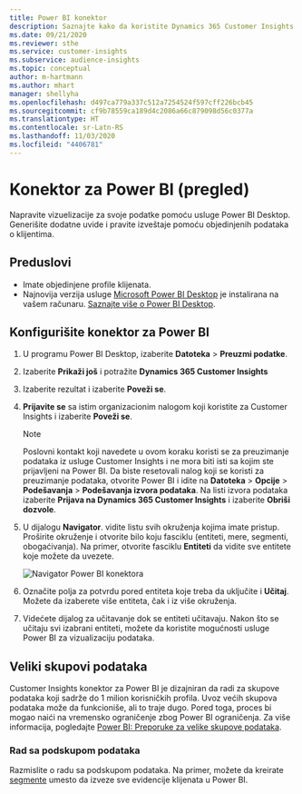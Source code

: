 ```yaml
---
title: Power BI konektor
description: Saznajte kako da koristite Dynamics 365 Customer Insights konektor u usluzi Power BI.
ms.date: 09/21/2020
ms.reviewer: sthe
ms.service: customer-insights
ms.subservice: audience-insights
ms.topic: conceptual
author: m-hartmann
ms.author: mhart
manager: shellyha
ms.openlocfilehash: d497ca779a337c512a7254524f597cff226bcb45
ms.sourcegitcommit: cf9b78559ca189d4c2086a66c879098d56c0377a
ms.translationtype: HT
ms.contentlocale: sr-Latn-RS
ms.lasthandoff: 11/03/2020
ms.locfileid: "4406781"
---
```

# <a name="connector-for-power-bi-preview"></a>Konektor za Power BI (pregled)

Napravite vizuelizacije za svoje podatke pomoću usluge Power BI Desktop. Generišite dodatne uvide i pravite izveštaje pomoću objedinjenih podataka o klijentima.

## <a name="prerequisites"></a>Preduslovi

- Imate objedinjene profile klijenata.
- Najnovija verzija usluge [Microsoft Power BI Desktop](https://powerbi.microsoft.com/desktop/) je instalirana na vašem računaru. [Saznajte više o Power BI Desktop](https://docs.microsoft.com/power-bi/desktop-what-is-desktop).

## <a name="configure-the-connector-for-power-bi"></a>Konfigurišite konektor za Power BI

1. U programu Power BI Desktop, izaberite **Datoteka** > **Preuzmi podatke**.

1. Izaberite **Prikaži još** i potražite **Dynamics 365 Customer Insights**

1. Izaberite rezultat i izaberite **Poveži se**.

1. **Prijavite se** sa istim organizacionim nalogom koji koristite za Customer Insights i izaberite **Poveži se**.
   > [!NOTE]
   > Poslovni kontakt koji navedete u ovom koraku koristi se za preuzimanje podataka iz usluge Customer Insights i ne mora biti isti sa kojim ste prijavljeni na Power BI. Da biste resetovali nalog koji se koristi za preuzimanje podataka, otvorite Power BI i idite na **Datoteka** > **Opcije** > **Podešavanja** > **Podešavanja izvora podataka**. Na listi izvora podataka izaberite **Prijava na Dynamics 365 Customer Insights** i izaberite **Obriši dozvole**.  

1. U dijalogu **Navigator**. vidite listu svih okruženja kojima imate pristup. Proširite okruženje i otvorite bilo koju fasciklu (entiteti, mere, segmenti, obogaćivanja). Na primer, otvorite fasciklu **Entiteti** da vidite sve entitete koje možete da uvezete.

   ![Navigator Power BI konektora](media/power-bi-navigator.png "Navigator Power BI konektora")

1. Označite polja za potvrdu pored entiteta koje treba da uključite i **Učitaj**. Možete da izaberete više entiteta, čak i iz više okruženja.

1. Videćete dijalog za učitavanje dok se entiteti učitavaju. Nakon što se učitaju svi izabrani entiteti, možete da koristite mogućnosti usluge Power BI za vizualizaciju podataka.

## <a name="large-data-sets"></a>Veliki skupovi podataka

Customer Insights konektor za Power BI je dizajniran da radi za skupove podataka koji sadrže do 1 milion korisničkih profila. Uvoz većih skupova podataka može da funkcioniše, ali to traje dugo. Pored toga, proces bi mogao naići na vremensko ograničenje zbog Power BI ograničenja. Za više informacija, pogledajte [Power BI: Preporuke za velike skupove podataka](https://docs.microsoft.com/power-bi/admin/service-premium-what-is#large-datasets). 

### <a name="work-with-a-subset-of-data"></a>Rad sa podskupom podataka

Razmislite o radu sa podskupom podataka. Na primer, možete da kreirate[ segmente](segments.md) umesto da izveze sve evidencije klijenata u Power BI.

